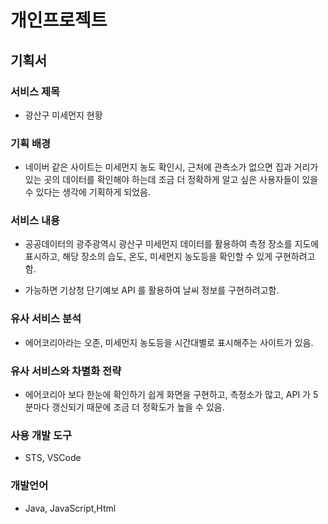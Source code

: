 # 개인프로젝트


## 기획서

### 서비스 제목

- 광산구 미세먼지 현황

### 기획 배경

- 네이버 같은 사이트는 미세먼지 농도 확인시, 근처에 관측소가 없으면 집과 거리가 있는 곳의 데이터를 확인해야 하는데 조금 더 정확하게 알고 싶은 사용자들이 있을 수 있다는 생각에 기획하게 되었음.

### 서비스 내용

- 공공데이터의 광주광역시 광산구 미세먼지 데이터를 활용하여 측정 장소를 지도에 표시하고, 해당 장소의 습도, 온도, 미세먼지 농도등을 확인할 수 있게 구현하려고함.

- 가능하면 기상청 단기예보 API 를 활용하여 날씨 정보를 구현하려고함.

### 유사 서비스 분석

- 에어코리아라는 오존, 미세먼지 농도등을 시간대별로 표시해주는 사이트가 있음.

### 유사 서비스와 차별화 전략

- 에어코리아 보다 한눈에 확인하기 쉽게 화면을 구현하고, 측정소가 많고, API 가 5분마다 갱신되기 때문에 조금 더 정확도가 높을 수 있음.

### 사용 개발 도구

- STS, VSCode

### 개발언어

- Java, JavaScript,Html
